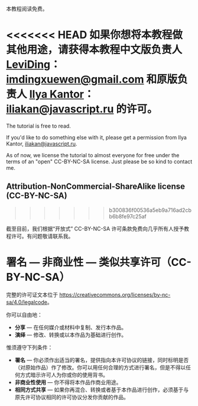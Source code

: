 本教程阅读免费。

<<<<<<< HEAD
如果你想将本教程做其他用途，请获得本教程中文版负责人 [LeviDing](https://github.com/leviding)：imdingxuewen@gmail.com 和原版负责人 [Ilya Kantor](https://github.com/iliakan)：iliakan@javascript.ru 的许可。
=======
The tutorial is free to read.

If you'd like to do something else with it, please get a permission from Ilya Kantor, iliakan@javascript.ru.

As of now, we license the tutorial to almost everyone for free under the terms of an "open" CC-BY-NC-SA license. Just please be so kind to contact me.

## Attribution-NonCommercial-ShareAlike license (CC-BY-NC-SA)
>>>>>>> b300836f00536a5eb9a716ad2cbb6b8fe97c25af

截至目前，我们根据“开放式” CC-BY-NC-SA 许可条款免费向几乎所有人授予教程许可。有问题敬请联系我。

# 署名 — 非商业性 — 类似共享许可（CC-BY-NC-SA）

完整的许可证文本位于 <https://creativecommons.org/licenses/by-nc-sa/4.0/legalcode>。

你可以自由地：

- **分享** — 在任何媒介或材料中复制、发行本作品。
- **演绎** — 修改、转换或以本作品为基础进行创作。

惟须遵守下列条件：

- **署名** — 你必须作出适当的署名，提供指向本许可协议的链接，同时标明是否（对原始作品）作了修改。你可以用任何合理的方式进行署名，但是不得以任何方式暗示许可人为你或你的使用背书。
- **非商业性使用** — 你不得将本作品作商业用途。
- **相同方式共享** — 如果你再混合、转换或者基于本作品进行创作，必须基于与原先许可协议相同的许可协议分发你贡献的作品。
